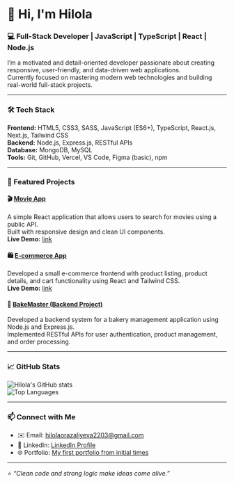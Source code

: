 # 👋 Hi, I'm Hilola  
### 💻 Full-Stack Developer | JavaScript | TypeScript | React | Node.js  

I’m a motivated and detail-oriented developer passionate about creating responsive, user-friendly, and data-driven web applications.  
Currently focused on mastering modern web technologies and building real-world full-stack projects.

---
### 🛠️ Tech Stack  
**Frontend:** HTML5, CSS3, SASS, JavaScript (ES6+), TypeScript, React.js, Next.js, Tailwind CSS  
**Backend:** Node.js, Express.js, RESTful APIs  
**Database:** MongoDB, MySQL  
**Tools:** Git, GitHub, Vercel, VS Code, Figma (basic), npm  

---

### 🚀 Featured Projects  

#### 🎬 [Movie App](https://github.com/Hilola22/movie_app2.git)  
A simple React application that allows users to search for movies using a public API.  
Built with responsive design and clean UI components.  
**Live Demo:** [link](https://movie-app-sigma-three-97.vercel.app)

#### 🛍️ [E-commerce App](https://github.com/Hilola22/team_work.git)  
Developed a small e-commerce frontend with product listing, product details, and cart functionality using React and Tailwind CSS.  
**Live Demo:** [link](https://team-work-woad.vercel.app)

#### 🍞 [BakeMaster (Backend Project)](https://github.com/Hilola22/bake_master.git)  
Developed a backend system for a bakery management application using Node.js and Express.js.  
Implemented RESTful APIs for user authentication, product management, and order processing.  


---

### 📈 GitHub Stats  

![Hilola's GitHub stats](https://github-readme-stats.vercel.app/api?username=Hilola22&show_icons=true&theme=tokyonight)  
![Top Languages](https://github-readme-stats.vercel.app/api/top-langs/?username=Hilola22&layout=compact&theme=tokyonight)


---

### 📫 Connect with Me  
- ✉️ Email: hilolaorazaliyeva2203@gmail.com 
- 💼 LinkedIn: [LinkedIn Profile](https://www.linkedin.com/in/hilola-o‘razaliyeva-459255342) 
- 🌐 Portfolio: [My first portfolio from initial times](https://portfolio-eosin-alpha-17.vercel.app/)

---

⭐️ *“Clean code and strong logic make ideas come alive.”*

